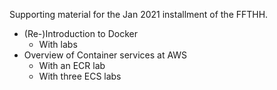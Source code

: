 Supporting material for the Jan 2021 installment of the FFTHH.

* (Re-)Introduction to Docker
  * With labs
* Overview of Container services at AWS
  * With an ECR lab
  * With three ECS labs
